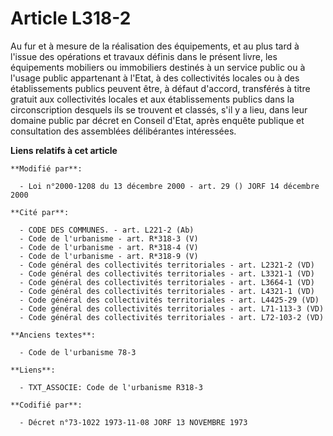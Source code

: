 # Article L318-2

Au fur et à mesure de la réalisation des équipements, et au plus tard à l'issue des opérations et travaux définis dans le
présent livre, les équipements mobiliers ou immobiliers destinés à un service public ou à l'usage public appartenant à
l'Etat, à des collectivités locales ou à des établissements publics peuvent être, à défaut d'accord, transférés à titre
gratuit aux collectivités locales et aux établissements publics dans la circonscription desquels ils se trouvent et classés,
s'il y a lieu, dans leur domaine public par décret en Conseil d'Etat, après enquête publique et consultation des assemblées
délibérantes intéressées.

**Liens relatifs à cet article**

	**Modifié par**:

	  - Loi n°2000-1208 du 13 décembre 2000 - art. 29 () JORF 14 décembre 2000

	**Cité par**:

	  - CODE DES COMMUNES. - art. L221-2 (Ab)
	  - Code de l'urbanisme - art. R*318-3 (V)
	  - Code de l'urbanisme - art. R*318-4 (V)
	  - Code de l'urbanisme - art. R*318-9 (V)
	  - Code général des collectivités territoriales - art. L2321-2 (VD)
	  - Code général des collectivités territoriales - art. L3321-1 (VD)
	  - Code général des collectivités territoriales - art. L3664-1 (VD)
	  - Code général des collectivités territoriales - art. L4321-1 (VD)
	  - Code général des collectivités territoriales - art. L4425-29 (VD)
	  - Code général des collectivités territoriales - art. L71-113-3 (VD)
	  - Code général des collectivités territoriales - art. L72-103-2 (VD)

	**Anciens textes**:

	  - Code de l'urbanisme 78-3

	**Liens**:

	  - TXT_ASSOCIE: Code de l'urbanisme R318-3

	**Codifié par**:

	  - Décret n°73-1022 1973-11-08 JORF 13 NOVEMBRE 1973

